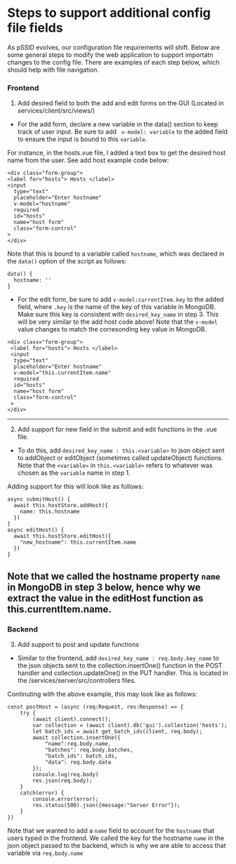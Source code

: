 # Steps to support additional config file fields

As pSSID evolves, our configuration file requirements will shift. Below are some general steps to modify the web application to support importatn changes to the config file. There are examples of each step below, which should help with file navigation. 

### Frontend

1. Add desired field to both the add and edit forms on the GUI (Located in services/client/src/views/)
  * For the add form, declare a new variable in the data() section to keep track of user input. Be sure to add ``` v-model: variable``` to the added field to ensure the input is bound to this ``` variable ```.

  For instance, in the hosts.vue file, I added a text box to get the desired host name from the user. See add host example code below:
  ```
  <div class="form-group">
  <label for="hosts"> Hosts </label>
  <input
    type="text"
    placeholder="Enter hostname"
    v-model="hostname" 
    required
    id="hosts"
    name="host form"
    class="form-control"
  >  
  </div>
 ```
Note that this is bound to a variable called ```hostname```, which was declared in the ```data()``` option of the script as follows:

```
data() {
  hostname: ''
}
```

* For the edit form, be sure to add ```v-model:currentItem.key``` to the added field, where ```.key``` is the name of the key of this variable in MongoDB. Make sure this key is consistent with ```desired_key_name``` in step 3.
This will be very similar to the add host code above! Note that the ```v-model``` value changes to match the corresonding key value in MongoDB.

```
<div class="form-group">
 <label for="hosts"> Hosts </label>
 <input
  type="text"
  placeholder="Enter hostname"
  v-model="this.currentItem.name" 
  required
  id="hosts"
  name="host form"
  class="form-control"
 >  
</div>
```

--- 

2. Add support for new field in the submit and edit functions in the .vue file.
   
 * To do this, add ```desired_key_name : this.<variable>``` to json object sent to addObject or editObject (sometimes called updateObject) functions. Note that the ```<variable>``` in ```this.<variable>``` refers to whatever was chosen as the ```variable``` name in step 1.

  Adding support for this will look like as follows:
```
async submitHost() {
  await this.hostStore.addHost({
    name: this.hostname
  })
}
async editHost() {
  await this.hostStore.editHost({
    "new_hostname": this.currentItem.name
  })
}
```
Note that we called the hostname property ```name``` in MongoDB in step 3 below, hence why we extract the value in the editHost function as this.currentItem.name.
--- 
### Backend
3. Add support to post and update functions
* Similar to the frontend, add ```desired_key_name : req.body.key_name``` to the json objects sent to the collection.insertOne() function in the POST handler and collection.updateOne() in the PUT handler. This is located in the /services/server/src/controllers files.

Continuting with the above example, this may look like as follows:
```
const postHost = (async (req:Request, res:Response) => {
    try { 
        (await client).connect();
        var collection = (await client).db('gui').collection('hosts');
        let batch_ids = await get_batch_ids(client, req.body);
        await collection.insertOne({
            "name":req.body.name,
            "batches": req.body.batches,
            "batch_ids": batch_ids,
            "data": req.body.data
        });   
        console.log(req.body)
        res.json(req.body);
    }
    catch(error) {
        console.error(error);
        res.status(500).json({message:"Server Error"});
    }
})
```
Note that we wanted to add a ```name``` field to account for the ```hostname``` that users typed in the frontend. We called the key for the hostname ```name``` in the json object passed to the backend, which is why we are able to access that variable via ```req.body.name```

 
